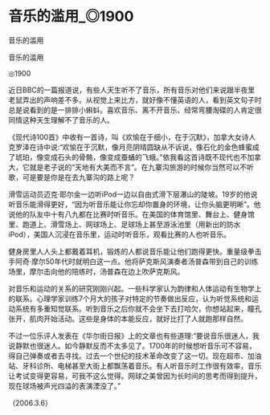 # 音乐的滥用_◎1900

音乐的滥用

音乐的滥用

◎1900

近日BBC的一篇报道说，有些人天生听不了音乐，所有音乐对他们来说跟半夜里老鼠弄出的声响差不多。从视觉上来比方，就好像不懂英语的人，看到英文句子时总是说看到的是一排排小蝌蚪。喜欢音乐、离不开音乐、经常弯腰淘碟的人肯定很同情这种天生理解不了音乐的人。

《现代诗100首》中收有一首诗，叫《欢愉在于细小，在于沉默》，加拿大女诗人克罗泽在诗中说:“欢愉在于沉默，像月亮阴晴圆缺从不诉说，像石化的金色蜂蜜成了琥珀，像变成石头的骨骼，像变成蚕蛹的飞蛾。”依我看这首诗既不现代也不加拿大，它就是老子说的“天地有大美而不言”。在九寨沟旅游的时候你当然可以不听歌，可是要是你是在去九寨沟的路上呢？

滑雪运动员迈克·耶尔金一边听iPod一边以自由式滑下层瀑山的陡坡。19岁的他说听音乐能滑得更好，“因为听音乐能让你忘却你置身的环境，让你头脑更明晰”。他说他的队友中十有八九都在比赛时听音乐。在美国的体育馆里、舞台上、健身馆里、跑道上、滑雪场上、网球场上、足球场上甚至游泳池里（用新出的防水iPod），美国人沉浸在音乐里，运动时听音乐，观看比赛的人也听音乐。

健身房里人人头上都戴着耳机，锻炼的人都说音乐能让他们跑得更快。重量级拳击手阿奇·摩尔50年代时就明白这一点。他将萨克斯风演奏者汤普森带到自己的训练场里，摩尔击向他的陪练时，汤普森在边上吹萨克斯风。

对音乐和运动的关系的研究刚刚兴起。一些科学家认为韵律和人体运动有生物学上的联系。心理学家训练7个月大的孩子对特定的节奏做出反应，认为听觉系统和运动系统有多重知觉联系。听到音乐之后你就不会坐下去打哈欠，你想站起来，瞳孔张开，肌肉开始活动。这些是身体的本能反应，就好比打了人就跑那样自然。

不过一位乐评人发表在《华尔街日报》上的文章也有些道理:“要说音乐很迷人，我说静默也很迷人。如今静默反而不太多见了。1700年的时候想听音乐可不容易，得自己弹奏或者去寻找。过去一个世纪的技术革命改变了这一切。现在超市、加油站、牙科诊所、电梯甚至大街上都飘荡着音乐。有人听音乐时工作很有效率，音乐让考试变得更容易，可我不这么觉得。网球之美曾因为长时间的思考而得到提升，现在球场被声光四溢的表演湮没了。”

（2006.3.6）